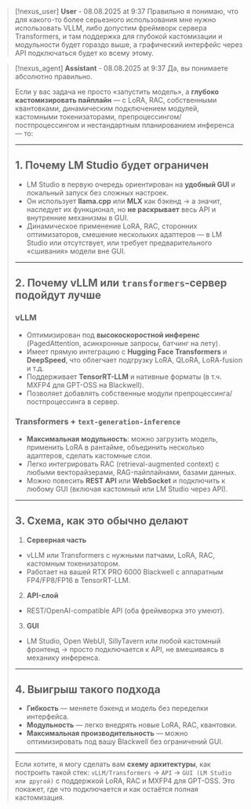 >[!nexus_user] **User** - 08.08.2025 at 9:37
> Правильно я понимаю, что для какого-то более серьезного использования мне нужно использовать VLLM, либо допустим фреймворк сервера Transformers, и там поддержка для глубокой кастомизации и модульности будет гораздо выше, а графический интерфейс через API подключаться будет ко всему этому.
<!-- UID: bbb21a22-6015-453d-a915-1c5774af3405 -->




>[!nexus_agent] **Assistant** - 08.08.2025 at 9:37
> Да, вы понимаете абсолютно правильно. 
> 
> Если у вас задача не просто «запустить модель», а **глубоко кастомизировать пайплайн** — с LoRA, RAC, собственными квантовками, динамическим подключением модулей, кастомными токенизаторами, препроцессингом/постпроцессингом и нестандартным планированием инференса — то:
> 
> ---
> 
> ## 1. **Почему LM Studio будет ограничен**
> - LM Studio в первую очередь ориентирован на **удобный GUI** и локальный запуск без сложных настроек. 
> - Он использует **llama.cpp** или **MLX** как бэкенд → а значит, наследует их функционал, но **не раскрывает** весь API и внутренние механизмы в GUI.
> - Динамическое применение LoRA, RAC, сторонних оптимизаторов, смешение нескольких адаптеров — в LM Studio или отсутствует, или требует предварительного «сшивания» модели вне GUI.
> 
> ---
> 
> ## 2. **Почему vLLM или `transformers`-сервер подойдут лучше**
> ### **vLLM**
> - Оптимизирован под **высокоскоростной инференс** (PagedAttention, асинхронные запросы, батчинг на лету).
> - Имеет прямую интеграцию с **Hugging Face Transformers** и **DeepSpeed**, что облегчает подгрузку LoRA, QLoRA, LoRA-fusion и т.д.
> - Поддерживает **TensorRT-LLM** и нативные форматы (в т.ч. MXFP4 для GPT-OSS на Blackwell).
> - Позволяет добавлять собственные модули препроцессинга/постпроцессинга в сервер.
> 
> ### **Transformers + `text-generation-inference`**
> - **Максимальная модульность**: можно загрузить модель, применить LoRA в рантайме, объединить несколько адаптеров, сделать кастомные слои.
> - Легко интегрировать RAC (retrieval-augmented context) с любыми векторайзерами, RAG-пайплайнами, базами данных.
> - Можно повесить **REST API** или **WebSocket** и подключить к любому GUI (включая кастомный или LM Studio через API).
> 
> ---
> 
> ## 3. **Схема, как это обычно делают**
> 1. **Серверная часть** 
>  - vLLM или Transformers с нужными патчами, LoRA, RAC, кастомным токенизатором. 
>  - Работает на вашей RTX PRO 6000 Blackwell с аппаратным FP4/FP8/FP16 в TensorRT-LLM.
> 2. **API-слой** 
>  - REST/OpenAI-compatible API (оба фреймворка это умеют).
> 3. **GUI** 
>  - LM Studio, Open WebUI, SillyTavern или любой кастомный фронтенд → просто подключается к API, не вмешиваясь в механику инференса.
> 
> ---
> 
> ## 4. **Выигрыш такого подхода**
> - **Гибкость** — меняете бэкенд и модель без переделки интерфейса.
> - **Модульность** — легко внедрять новые LoRA, RAC, квантовки.
> - **Максимальная производительность** — можно оптимизировать под вашу Blackwell без ограничений GUI.
> 
> ---
> 
> Если хотите, я могу сделать вам **схему архитектуры**, как построить такой стек: 
> `vLLM/Transformers` → `API` → `GUI (LM Studio или другой)` с поддержкой LoRA, RAC и MXFP4 для GPT-OSS. 
> Это покажет, где что подключается и как остаётся полная кастомизация.
<!-- UID: 00a1c303-8c13-4eda-8038-caa8b87840ef -->